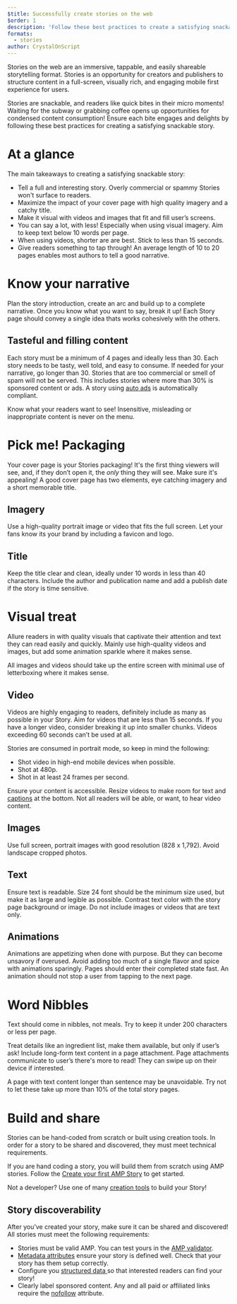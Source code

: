 ```yaml
---
$title: Successfully create stories on the web
$order: 1
description: 'Follow these best practices to create a satisfying snackable story'
formats:
  - stories
author: CrystalOnScript
---
```


Stories on the web are an immersive, tappable, and easily shareable storytelling format. Stories is an opportunity for creators and publishers to structure content in a full-screen, visually rich, and engaging mobile first experience for users.  

Stories are snackable, and readers like quick bites in their micro moments! Waiting for the subway or grabbing coffee opens up opportunities for condensed content consumption! Ensure each bite engages and delights by following these best practices for creating a satisfying snackable story.


# At a glance

The main takeaways to creating a satisfying snackable story:


*   Tell a full and interesting story. Overly commercial or spammy Stories won't surface to readers.
*   Maximize the impact of your cover page with high quality imagery and a catchy title.
*   Make it visual with videos and images that fit and fill user’s screens.
*   You can say a lot, with less! Especially when using visual imagery. Aim to keep text below 10 words per page.
*   When using videos, shorter are are best. Stick to less than 15 seconds.
*   Give readers something to tap through! An average length of 10 to 20 pages enables most authors to tell a good narrative.


# Know your narrative 

Plan the story introduction, create an arc and build up to a complete narrative. Once you know what you want to say, break it up! Each Story page should convey a single idea thats works cohesively with the others. 


## Tasteful and filling content

Each story must be a minimum of 4 pages and ideally less than 30. Each story needs to be tasty, well told, and easy to consume. If needed for your narrative, go longer than 30. Stories that are too commercial or smell of spam will not be served. This includes stories where more than 30% is sponsored content or ads. A story using [auto ads](../develop/advertise_amp_stories.md?format=stories) is automatically compliant.

Know what your readers want to see! Insensitive, misleading or inappropriate content is never on the menu. 


# Pick me! Packaging

Your cover page is your Stories packaging! It's the first thing viewers will see, and, if they don’t open it, the _only_ thing they will see. Make sure it's appealing! A good cover page has two elements, eye catching imagery and a short memorable title. 


## Imagery

Use a high-quality portrait image or video that fits the full screen. Let your fans know its your brand by including a favicon and logo. 


## Title

Keep the title clear and clean, ideally under 10 words in less than 40 characters. Include the author and publication name and add a publish date if the story is time sensitive.


# Visual treat

Allure readers in with quality visuals that captivate their attention and text they can read easily and quickly. Mainly use high-quality videos and images, but add some animation sparkle where it makes sense. 

All images and videos should take up the entire screen with minimal use of letterboxing where it makes sense. 


## Video

Videos are highly engaging to readers, definitely include as many as possible in your Story. Aim for videos that are less than 15 seconds. If you have a longer video, consider breaking it up into smaller chunks. Videos exceeding 60 seconds can’t be used at all. 

Stories are consumed in portrait mode, so keep in mind the following:



*   Shot video in high-end mobile devices when possible. 
*   Shot at 480p.
*   Shot in at least 24 frames per second.

Ensure your content is accessible. Resize videos to make room for text and [captions](https://developer.mozilla.org/en-US/docs/Web/HTML/Element/track) at the bottom. Not all readers will be able, or want, to hear video content.


## Images

Use full screen, portrait images with good resolution (828 x 1,792). Avoid landscape cropped photos. 


## Text

Ensure text is readable. Size 24 font should be the minimum size used, but make it as large and legible as possible. Contrast text color with the story page background or image. Do not include images or videos that are text only.  


## Animations

Animations are appetizing when done with purpose. But they can become unsavory if overused. Avoid adding too much of a single flavor and spice with animations sparingly. Pages should enter their completed state fast. An animation should not stop a user from tapping to the next page.


# Word Nibbles

Text should come in nibbles, not meals. Try to keep it under 200 characters or less per page.

Treat details like an ingredient list, make them available, but only if user’s ask! Include long-form text content in a page attachment. Page attachments communicate to user’s there's more to read! They can swipe up on their device if interested. 

A page with text content longer than sentence may be unavoidable. Try not to let these take up more than 10% of the total story pages. 


# Build and share 

Stories can be hand-coded from scratch or built using creation tools. In order for a story to be shared and discovered, they must meet technical requirements. 

If you are hand coding a story, you will build them from scratch using AMP stories. Follow the [Create your first AMP Story](visual_story/index.md/?format=stories) to get started. 

Not a developer? Use one of many [creation tools](../../../tools.html/?format=stories) to build your Story!


## Story discoverability 

After you’ve created your story, make sure it can be shared and discovered! All stories must meet the following requirements: 


*   Stories must be valid AMP. You can test yours in the [AMP validator](https://validator.ampproject.org/). 
*   [Metadata attributes](../../../documentation/components/reference/amp-story.md) ensure your story is defined well. Check that your story has them setup correctly.
*   Configure you [structured data ](https://developers.google.com/search/docs/guides/sd-policies)so that interested readers can find your story! 
*   Clearly label sponsored content. Any and all paid or affiliated links require the [nofollow](https://support.google.com/webmasters/answer/96569?hl=en) attribute.

